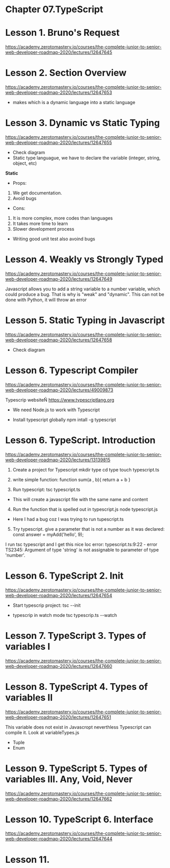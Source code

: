 # Chapter 07.TypeScript

# Lesson 1. Bruno's Request

https://academy.zerotomastery.io/courses/the-complete-junior-to-senior-web-developer-roadmap-2020/lectures/12647645

# Lesson 2. Section Overview

https://academy.zerotomastery.io/courses/the-complete-junior-to-senior-web-developer-roadmap-2020/lectures/12647653

- <Typescript> makes <Javascript> which is a dynamic language into a static language

# Lesson 3. Dynamic vs Static Typing

https://academy.zerotomastery.io/courses/the-complete-junior-to-senior-web-developer-roadmap-2020/lectures/12647655

- Check <programing language> diagram
- Static type languague, we have to declare the variable (integer, string, object, etc)

**Static**

- Props:

1. We get documentation.
2. Avoid bugs

- Cons:

1. It is more complex, more codes than <dynamic> languages
2. It takes more time to learn
3. Slower development process

- Writing good unit test also avoind bugs

# Lesson 4. Weakly vs Strongly Typed

https://academy.zerotomastery.io/courses/the-complete-junior-to-senior-web-developer-roadmap-2020/lectures/12647649

Javascript allows you to add a string variable to a number variable, which could produce a bug. That is why is "weak" and "dynamic". This can not be done with Python, it will throw an error

# Lesson 5. Static Typing in Javascript

https://academy.zerotomastery.io/courses/the-complete-junior-to-senior-web-developer-roadmap-2020/lectures/12647658

- Check <static typing javascript> diagram

# Lesson 6. Typescript Compiler

https://academy.zerotomastery.io/courses/the-complete-junior-to-senior-web-developer-roadmap-2020/lectures/49009873

Typescrip websiteÑ
https://www.typescriptlang.org

- We need Node.js to work with Typescript

- Install typescript globally
  npm intall -g typescript

# Lesson 6. TypeScript. Introduction

https://academy.zerotomastery.io/courses/the-complete-junior-to-senior-web-developer-roadmap-2020/lectures/13139815

1. Create a project for Typescript
   mkdir type
   cd type
   touch typescript.ts

2. write simple function:
   function sum(a , b){
   return a + b
   }

3. Run typescript:
   tsc typescript.ts

- This will create a javascript file with the same name and content

4. Run the function that is spelled out in typescript.js
   node typescript.js

- Here I had a bug coz I was trying to run tupescript.ts

5. Try typescript. give a parameter that is not a number as it was declared:
   const answer = myAdd('hello', 9);

I run tsc typescript and I get this nice loc error:
typescript.ts:9:22 - error TS2345: Argument of type 'string' is not assignable to parameter of type 'number'.

# Lesson 6. TypeScript 2. Init

https://academy.zerotomastery.io/courses/the-complete-junior-to-senior-web-developer-roadmap-2020/lectures/12647654

- Start typescrip project:
  tsc --init

- typescrip in watch mode
  tsc typescrip.ts --watch

# Lesson 7. TypeScript 3. Types of variables I

https://academy.zerotomastery.io/courses/the-complete-junior-to-senior-web-developer-roadmap-2020/lectures/12647660

# Lesson 8. TypeScript 4. Types of variables II

https://academy.zerotomastery.io/courses/the-complete-junior-to-senior-web-developer-roadmap-2020/lectures/12647651

This variable does not exist in Javascropt neverthless Typescript can compile it. Look at variableTypes.js

- Tuple
- Enum

# Lesson 9. TypeScript 5. Types of variables III. Any, Void, Never

https://academy.zerotomastery.io/courses/the-complete-junior-to-senior-web-developer-roadmap-2020/lectures/12647662

# Lesson 10. TypeScript 6. Interface

https://academy.zerotomastery.io/courses/the-complete-junior-to-senior-web-developer-roadmap-2020/lectures/12647644

# Lesson 11.
